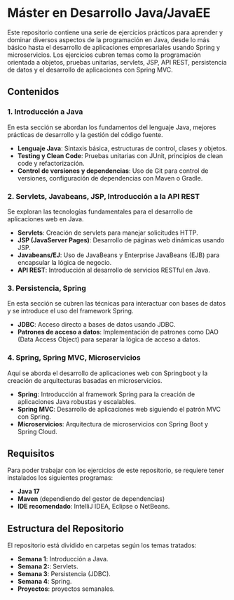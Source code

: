 # Máster en Desarrollo Java/JavaEE

Este repositorio contiene una serie de ejercicios prácticos para aprender y dominar diversos aspectos de la programación en Java, desde lo más básico hasta el desarrollo de aplicaciones empresariales usando Spring y microservicios. Los ejercicios cubren temas como la programación orientada a objetos, pruebas unitarias, servlets, JSP, API REST, persistencia de datos y el desarrollo de aplicaciones con Spring MVC.

## Contenidos

### 1. Introducción a Java
En esta sección se abordan los fundamentos del lenguaje Java, mejores prácticas de desarrollo y la gestión del código fuente.

- **Lenguaje Java**: Sintaxis básica, estructuras de control, clases y objetos.
- **Testing y Clean Code**: Pruebas unitarias con JUnit, principios de clean code y refactorización.
- **Control de versiones y dependencias**: Uso de Git para control de versiones, configuración de dependencias con Maven o Gradle.

### 2. Servlets, Javabeans, JSP, Introducción a la API REST
Se exploran las tecnologías fundamentales para el desarrollo de aplicaciones web en Java.

- **Servlets**: Creación de servlets para manejar solicitudes HTTP.
- **JSP (JavaServer Pages)**: Desarrollo de páginas web dinámicas usando JSP.
- **Javabeans/EJ**: Uso de JavaBeans y Enterprise JavaBeans (EJB) para encapsular la lógica de negocio.
- **API REST**: Introducción al desarrollo de servicios RESTful en Java.

### 3. Persistencia, Spring
En esta sección se cubren las técnicas para interactuar con bases de datos y se introduce el uso del framework Spring.

- **JDBC**: Acceso directo a bases de datos usando JDBC.
- **Patrones de acceso a datos**: Implementación de patrones como DAO (Data Access Object) para separar la lógica de acceso a datos.

### 4. Spring, Spring MVC, Microservicios
Aquí se aborda el desarrollo de aplicaciones web con Springboot y la creación de arquitecturas basadas en microservicios.

- **Spring**: Introducción al framework Spring para la creación de aplicaciones Java robustas y escalables.
- **Spring MVC**: Desarrollo de aplicaciones web siguiendo el patrón MVC con Spring.
- **Microservicios**: Arquitectura de microservicios con Spring Boot y Spring Cloud.

## Requisitos

Para poder trabajar con los ejercicios de este repositorio, se requiere tener instalados los siguientes programas:

- **Java 17**
- **Maven** (dependiendo del gestor de dependencias)
- **IDE recomendado**: IntelliJ IDEA, Eclipse o NetBeans.

## Estructura del Repositorio

El repositorio está dividido en carpetas según los temas tratados:
- **Semana 1**: Introducción a Java.
- **Semana 2:**: Servlets.
- **Semana 3**: Persistencia (JDBC).
- **Semana 4**: Spring.
- **Proyectos**: proyectos semanales.

